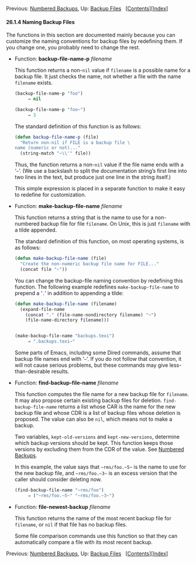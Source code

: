 

Previous: [Numbered Backups](Numbered-Backups.html), Up: [Backup Files](Backup-Files.html)   \[[Contents](index.html#SEC_Contents "Table of contents")]\[[Index](Index.html "Index")]

#### 26.1.4 Naming Backup Files

The functions in this section are documented mainly because you can customize the naming conventions for backup files by redefining them. If you change one, you probably need to change the rest.

*   Function: **backup-file-name-p** *filename*

    This function returns a non-`nil` value if `filename` is a possible name for a backup file. It just checks the name, not whether a file with the name `filename` exists.

    ```lisp
    (backup-file-name-p "foo")
         ⇒ nil
    ```

    ```lisp
    (backup-file-name-p "foo~")
         ⇒ 3
    ```

    The standard definition of this function is as follows:

    ```lisp
    (defun backup-file-name-p (file)
      "Return non-nil if FILE is a backup file \
    name (numeric or not)..."
      (string-match "~\\'" file))
    ```

    Thus, the function returns a non-`nil` value if the file name ends with a ‘`~`’. (We use a backslash to split the documentation string’s first line into two lines in the text, but produce just one line in the string itself.)

    This simple expression is placed in a separate function to make it easy to redefine for customization.

<!---->

*   Function: **make-backup-file-name** *filename*

    This function returns a string that is the name to use for a non-numbered backup file for file `filename`. On Unix, this is just `filename` with a tilde appended.

    The standard definition of this function, on most operating systems, is as follows:

    ```lisp
    (defun make-backup-file-name (file)
      "Create the non-numeric backup file name for FILE..."
      (concat file "~"))
    ```

    You can change the backup-file naming convention by redefining this function. The following example redefines `make-backup-file-name` to prepend a ‘`.`’ in addition to appending a tilde:

    ```lisp
    (defun make-backup-file-name (filename)
      (expand-file-name
        (concat "." (file-name-nondirectory filename) "~")
        (file-name-directory filename)))
    ```

    ```lisp
    ```

    ```lisp
    (make-backup-file-name "backups.texi")
         ⇒ ".backups.texi~"
    ```

    Some parts of Emacs, including some Dired commands, assume that backup file names end with ‘`~`’. If you do not follow that convention, it will not cause serious problems, but these commands may give less-than-desirable results.

<!---->

*   Function: **find-backup-file-name** *filename*

    This function computes the file name for a new backup file for `filename`. It may also propose certain existing backup files for deletion. `find-backup-file-name` returns a list whose CAR is the name for the new backup file and whose CDR is a list of backup files whose deletion is proposed. The value can also be `nil`, which means not to make a backup.

    Two variables, `kept-old-versions` and `kept-new-versions`, determine which backup versions should be kept. This function keeps those versions by excluding them from the CDR of the value. See [Numbered Backups](Numbered-Backups.html).

    In this example, the value says that `~rms/foo.~5~` is the name to use for the new backup file, and `~rms/foo.~3~` is an excess version that the caller should consider deleting now.

    ```lisp
    (find-backup-file-name "~rms/foo")
         ⇒ ("~rms/foo.~5~" "~rms/foo.~3~")
    ```

<!---->

*   Function: **file-newest-backup** *filename*

    This function returns the name of the most recent backup file for `filename`, or `nil` if that file has no backup files.

    Some file comparison commands use this function so that they can automatically compare a file with its most recent backup.

Previous: [Numbered Backups](Numbered-Backups.html), Up: [Backup Files](Backup-Files.html)   \[[Contents](index.html#SEC_Contents "Table of contents")]\[[Index](Index.html "Index")]
